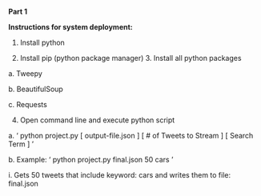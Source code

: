 **Part 1**

**Instructions for system deployment:**

1. Install python

2. Install pip (python package manager) 3. Install all python packages

a. Tweepy

b. BeautifulSoup 

c. Requests

4. Open command line and execute python script

a. ‘ python project.py   [ output-file.json ]   [ # of Tweets to Stream ] [ Search Term ] ’

b. Example: ‘ python project.py final.json 50 cars ’

i. Gets 50 tweets that include keyword:  cars  and writes
them to file:  final.json